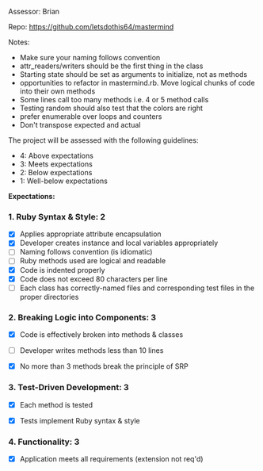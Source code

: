 Assessor: Brian

Repo: https://github.com/letsdothis64/mastermind

Notes:

* Make sure your naming follows convention
* attr_readers/writers should be the first thing in the class
* Starting state should be set as arguments to initialize, not as methods
* opportunities to refactor in mastermind.rb. Move logical chunks of code into their own methods
* Some lines call too many methods i.e. 4 or 5 method calls
* Testing random should also test that the colors are right
* prefer enumerable over loops and counters
* Don't transpose expected and actual

The project will be assessed with the following guidelines:

* 4: Above expectations
* 3: Meets expectations
* 2: Below expectations
* 1: Well-below expectations

**Expectations:**

### 1. Ruby Syntax & Style: 2

- [x] Applies appropriate attribute encapsulation  
- [x] Developer creates instance and local variables appropriately
- [ ] Naming follows convention (is idiomatic)
- [ ] Ruby methods used are logical and readable
- [x] Code is indented properly
- [x] Code does not exceed 80 characters per line
- [ ] Each class has correctly-named files and corresponding test files in the proper directories

### 2. Breaking Logic into Components: 3

- [x] Code is effectively broken into methods & classes
- [ ] Developer writes methods less than 10 lines
- [x] No more than 3 methods break the principle of SRP


### 3. Test-Driven Development: 3

- [x] Each method is tested  
- [x] Tests implement Ruby syntax & style   


### 4. Functionality: 3

- [x] Application meets all requirements (extension not req'd)
